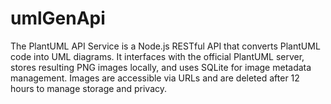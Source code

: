 # umlGenApi
The PlantUML API Service is a Node.js RESTful API that converts PlantUML code into UML diagrams. It interfaces with the official PlantUML server, stores resulting PNG images locally, and uses SQLite for image metadata management. Images are accessible via URLs and are deleted after 12 hours to manage storage and privacy.
